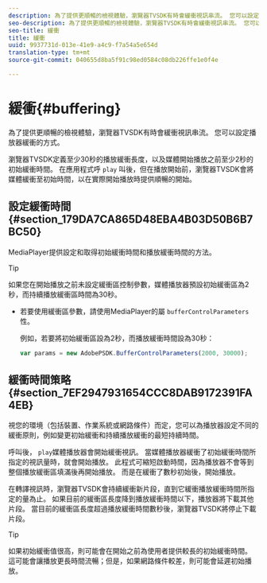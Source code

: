 ```yaml
---
description: 為了提供更順暢的檢視體驗，瀏覽器TVSDK有時會緩衝視訊串流。 您可以設定播放器緩衝的方式。
seo-description: 為了提供更順暢的檢視體驗，瀏覽器TVSDK有時會緩衝視訊串流。 您可以設定播放器緩衝的方式。
seo-title: 緩衝
title: 緩衝
uuid: 9937731d-013e-41e9-a4c9-f7a54a5e654d
translation-type: tm+mt
source-git-commit: 040655d8ba5f91c98ed0584c08db226ffe1e0f4e

---
```



# 緩衝{#buffering}

為了提供更順暢的檢視體驗，瀏覽器TVSDK有時會緩衝視訊串流。 您可以設定播放器緩衝的方式。

瀏覽器TVSDK定義至少30秒的播放緩衝長度，以及媒體開始播放之前至少2秒的初始緩衝時間。 在應用程式呼 `play` 叫後，但在播放開始前，瀏覽器TVSDK會將媒體緩衝至初始時間，以在實際開始播放時提供順暢的開始。

## 設定緩衝時間 {#section_179DA7CA865D48EBA4B03D50B6B7BC50}

MediaPlayer提供設定和取得初始緩衝時間和播放緩衝時間的方法。

>[!TIP]
>
>如果您在開始播放之前未設定緩衝區控制參數，媒體播放器預設初始緩衝區為2秒，而持續播放緩衝區時間為30秒。

* 若要使用緩衝區參數，請使用MediaPlayer的屬 `bufferControlParameters` 性。

   例如，若要將初始緩衝區設為2秒，而播放緩衝時間設為30秒：

   ```js
   var params = new AdobePSDK.BufferControlParameters(2000, 30000);
   ```

## 緩衝時間策略 {#section_7EF2947931654CCC8DAB9172391FA4EB}

視您的環境（包括裝置、作業系統或網路條件）而定，您可以為播放器設定不同的緩衝原則，例如變更初始緩衝和持續播放緩衝的最短持續時間。

呼叫後， `play`媒體播放器會開始緩衝視訊。 當媒體播放器緩衝了初始緩衝時間所指定的視訊量時，就會開始播放。 此程式可縮短啟動時間，因為播放器不會等到整個播放緩衝區填滿後再開始播放。 而是在緩衝了數秒初始後，開始播放。

在轉譯視訊時，瀏覽器TVSDK會持續緩衝新片段，直到它緩衝播放緩衝時間所指定的量為止。 如果目前的緩衝區長度降到播放緩衝時間以下，播放器將下載其他片段。 當目前的緩衝區長度超過播放緩衝時間數秒後，瀏覽器TVSDK將停止下載片段。

>[!TIP]
>
>如果初始緩衝值很高，則可能會在開始之前為使用者提供較長的初始緩衝時間。 這可能會讓播放更長時間流暢；但是，如果網路條件較差，則可能會延遲初始播放。

